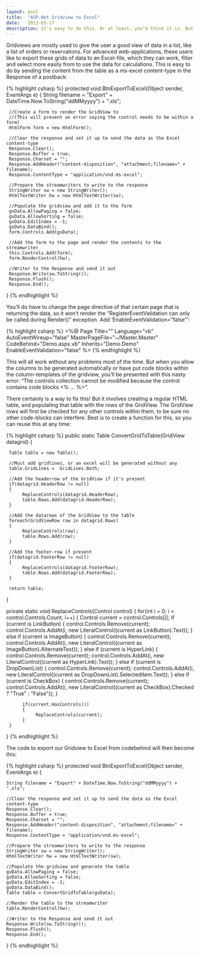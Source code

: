 ```yaml
---
layout: post
title:  "ASP.Net Gridview to Excel"
date:   2013-03-17
description: It’s easy to do this. Or at least, you’d think it is. But when you allow the columns to be generated automatically, you can run into a nasty error “The controls collection cannot be modified because the control contains code blocks <% ... %>”
---
```

Gridviews are mostly used to give the user a good view of data in a list, like a list of orders or reservations. For advanced web-applications, these users like to export these grids of data to an Excel-file, which they can work, filter and select more easily from to use the data for calculations. This is easy to do by sending the content from the table as a ms-excel content-type in the Response of a postback:

{% highlight csharp %}
protected void BtnExportToExcel(Object sender, EventArgs e)
{
     String filename = "Export" + DateTime.Now.ToString("ddMMyyyy") + ".xls";

     //Create a form to render the GridView to
     //(This will prevent an error saying the control needs to be within a form)
     HtmlForm form = new HtmlForm();

     //Clear the response and set it up to send the data as the Excel content-type
     Response.Clear();
     Response.Buffer = true;
     Response.Charset = "";
     Response.AddHeader("content-disposition", "attachment;filename=" + filename);
     Response.ContentType = "application/vnd.ms-excel";

     //Prepare the streamwriters to write to the response
     StringWriter sw = new StringWriter();
     HtmlTextWriter hw = new HtmlTextWriter(sw);

     //Populate the gridview and add it to the form
     gvData.AllowPaging = false;
     gvData.AllowSorting = false;
     gvData.EditIndex = -1;
     gvData.DataBind();
     form.Controls.Add(gvData);

     //Add the form to the page and render the contents to the streamwriter
     this.Controls.Add(form);
     form.RenderControl(hw);

     //Writer to the Response and send it out
     Response.Write(sw.ToString());
     Response.Flush();
     Response.End();
}
{% endhighlight %}

You’ll do have to change the page directive of that certain page that is returning the data, so it won’t render the “RegisterEventValidation can only be called during Render()” exception. Add ‘EnableEventValidation=”false”‘:

{% highlight csharp %}
<%@ Page Title="" Language="vb" AutoEventWireup="false"
         MasterPageFile="~/Master.Master" CodeBehind="Demo.aspx.vb"
         Inherits="Demo.Demo" EnableEventValidation="false" %>
{% endhighlight %}

This will all work without any problems most of the time. But when you allow the columns to be generated automatically or have put code blocks within the column-templates of the gridview, you’ll be presented with this nasty error: “The controls collection cannot be modified because the control contains code blocks <% … %>“.

There certainly is a way to fix this! But it involves creating a regular HTML table, and populating that table with the rows of the GridView. The GridView rows will first be checked for any other controls within them, to be sure no other code-blocks can interfere. Best is to create a function for this, so you can reuse this at any time:

{% highlight csharp %}
public static Table ConvertGridToTable(GridView datagrid)
{

     Table table = new Table();

     //Must add gridlines, or an excel will be generated without any
     table.GridLines =  GridLines.Both;

     //Add the headerrow of the GridView if it's present
     if(datagrid.HeaderRow != null)
     {
          ReplaceControls(datagrid.HeaderRow);
          table.Rows.Add(datagrid.HeaderRow);
     }

     //Add the datarows of the GridView to the table
     foreach(GridViewRow row in datagrid.Rows)
     {
          ReplaceControls(row);
          table.Rows.Add(row);
     }

     //Add the footer-row if present
     if(datagrid.FooterRow != null)
     {
          ReplaceControls(datagrid.FooterRow);
          table.Rows.Add(datagrid.FooterRow);
     }

     return table;

}

private static void ReplaceControls(Control control)
{
     for(int i = 0; i < control.Controls.Count; i++)
     {
          Control current = control.Controls[i];
          if (current is LinkButton)
          {
               control.Controls.Remove(current);
               control.Controls.AddAt(i, new LiteralControl((current as LinkButton).Text));
          }
          else if (current is ImageButton)
          {
               control.Controls.Remove(current);
               control.Controls.AddAt(i, new LiteralControl((current as ImageButton).AlternateText));
          }
          else if (current is HyperLink)
          {
               control.Controls.Remove(current);
               control.Controls.AddAt(i, new LiteralControl((current as HyperLink).Text));
          }
          else if (current is DropDownList)
          {
               control.Controls.Remove(current);
               control.Controls.AddAt(i, new LiteralControl((current as DropDownList).SelectedItem.Text));
          }
          else if (current is CheckBox)
          {
               control.Controls.Remove(current);
               control.Controls.AddAt(i, new LiteralControl((current as CheckBox).Checked ? "True" : "False"));
          }

          if(current.HasControls())
          {
               ReplaceControls(current);
          }
     }
}
{% endhighlight %}

The code to export our Gridview to Excel from codebehind will then become this:

{% highlight csharp %}
protected void BtnExportToExcel(Object sender, EventArgs e)
{
 
    String filename = "Export" + DateTime.Now.ToString("ddMMyyyy") + ".xls";
 
    //Clear the response and set it up to send the data as the Excel content-type
    Response.Clear();
    Response.Buffer = true;
    Response.Charset = "";
    Response.AddHeader("content-disposition", "attachment;filename=" + filename);
    Response.ContentType = "application/vnd.ms-excel";
 
    //Prepare the streamwriters to write to the response
    StringWriter sw = new StringWriter();
    HtmlTextWriter hw = new HtmlTextWriter(sw);
 
    //Populate the gridview and generate the table
    gvData.AllowPaging = false;
    gvData.AllowSorting = false;
    gvData.EditIndex = -1;
    gvData.DataBind();
    Table table = ConvertGridToTable(gvData);
 
    //Render the table to the streamwriter
    table.RenderControl(hw);
 
    //Writer to the Response and send it out
    Response.Write(sw.ToString());
    Response.Flush();
    Response.End();
 
}
{% endhighlight %}